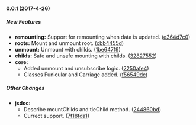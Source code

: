 #### 0.0.1 (2017-4-26)

##### New Features

* **remounting:** Support for remounting when data is updated. ([e364d7c0](https://github.com/AncientSouls/Funicular/commit/e364d7c0eed57e155e112613c15a3bb80b9bef64))
* **roots:** Mount and unmount root. ([cbb4455d](https://github.com/AncientSouls/Funicular/commit/cbb4455d6f94ab0897245b21fe507c491339282d))
* **unmount:** Unmount with childs. ([1be647f9](https://github.com/AncientSouls/Funicular/commit/1be647f94f2da0a9f3b0035e9766fbb5fa7fe5a1))
* **childs:** Safe and unsafe mounting with childs. ([32827552](https://github.com/AncientSouls/Funicular/commit/32827552c0da133ddf97d490edc2f11f40936946))
* **core:**
  * Added unmount and unsubscribe logic. ([2250afe4](https://github.com/AncientSouls/Funicular/commit/2250afe4437876c0671995e5cb962b83c1c8b704))
  * Classes Funicular and Carriage added. ([f56549dc](https://github.com/AncientSouls/Funicular/commit/f56549dc0d51aba62df383045c9478e5b7c1e398))

##### Other Changes

* **jsdoc:**
  * Describe mountChilds and tieChild method. ([244860bd](https://github.com/AncientSouls/Funicular/commit/244860bdf7ca5f11aa0a00a8d2864fc3f2f02459))
  * Currect support. ([7f18fda1](https://github.com/AncientSouls/Funicular/commit/7f18fda108a7e9542c4e99d03ce4b413d65e63d8))

